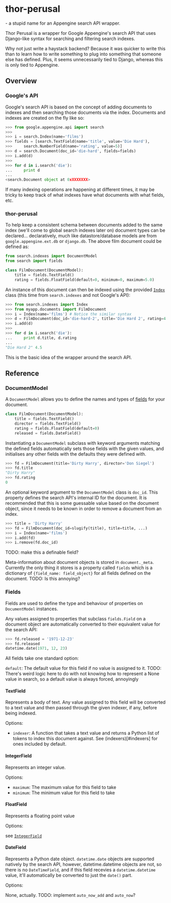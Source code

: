 # thor-perusal
\- a stupid name for an Appengine search API wrapper.

Thor Perusal is a wrapper for Google Appengine's search API that uses Django-like syntax for searching and filtering search indexes.

Why not just write a haystack backend? Because it was quicker to write this than to learn how to write something to plug into something that someone else has defined. Plus, it seems unnecessarily tied to Django, whereas this is only tied to Appengine.

## Overview

### Google's API

Google's search API is based on the concept of adding documents to indexes and then searching those documents via the index. Documents and indexes are created on the fly like so:

```python
>>> from google.appengine.api import search
>>>
>>> i = search.Index(name='films')
>>> fields = [search.TextField(name='title', value='Die Hard'),
>>>     search.NumberField(name='rating', value=5)]
>>> d = search.Document(doc_id='die-hard', fields=fields)
>>> i.add(d)
>>>
>>> for d in i.search('die'):
...     print d
...
<search.Document object at 0xXXXXXXX>
```

If many indexing operations are happening at different times, it may be tricky to keep track of what indexes have what documents with what fields, etc.

### thor-perusal

To help keep a consistent schema between documents added to the same index (we'll come to global search indexes later on) document types can be declared... declaratively, much like datastore/database models are from `google.appengine.ext.db` or `django.db`. The above film document could be defined as:

```python
from search.indexes import DocumentModel
from search import fields

class FilmDocument(DocumentModel):
    title = fields.TextField()
    rating = fields.FloatField(default=0, minimum=0, maximum=5.0)
```

An instance of this document can then be indexed using the provided [`Index`](#index) class (this time from `search.indexes` and not Google's API):

```python
>>> from search.indexes import Index
>>> from myapp.documents import FilmDocument
>>> i = Index(name='films') # Notice the similar syntax
>>> d = FilmDocument(doc_id='die-hard-2', title='Die Hard 2', rating=4.5)
>>> i.add(d)
>>>
>>> for d in i.search('die'):
...     print d.title, d.rating
...
"Die Hard 2" 4.5
```

This is the basic idea of the wrapper around the search API.

## Reference

### DocumentModel

A `DocumentModel` allows you to define the names and types of [fields](#fields) for your document.

```python
class FilmDocument(DocumentModel):
    title = fields.TextField()
    director = fields.TextField()
    rating = fields.FloatField(default=0)
    released = fields.DateField()
```

Instantiating a `DocumentModel` subclass with keyword arguments matching the defined fields automatically sets those fields with the given values, and initialises any other fields with the defaults they were defined with.

```python
>>> fd = FilmDocument(title='Dirty Harry', director='Don Siegel')
>>> fd.title
"Dirty Harry"
>>> fd.rating
0
```

An optional keyword argument to the `DocumentModel` class is `doc_id`. This property defines the search API's internal ID for the document. It is recommended that this is some guessable value based on the document object, since it needs to be known in order to remove a document from an index.

```python
>>> title = 'Dirty Harry'
>>> fd = FilmDocument(doc_id=slugify(title), title=title, ...)
>>> i = Index(name='films')
>>> i.add(fd)
>>> i.remove(fd.doc_id)
```

TODO: make this a definable field?

Meta-information about document objects is stored in `document._meta`. Currently the only thing it stores is a property called `fields` which is a dictionary of `{field_name: field_object}` for all fields defined on the document. TODO: Is this annoying?

### Fields

Fields are used to define the type and behaviour of properties on `DocumentModel` instances.

Any values assigned to properties that subclass `fields.Field` on a document object are automatically converted to their equivalent value for the search API:

```python
>>> fd.released = '1971-12-23'
>>> fd.released
datetime.date(1971, 12, 23)
```

All fields take one standard option:

`default`: The default value for this field if no value is assigned to it. TODO: There's weird logic here to do with not knowing how to represent a None value in search, so a default value is always forced, annoyingly

#### TextField

Represents a body of text. Any value assigned to this field will be converted to a text value and then passed through the given indexer, if any, before being indexed.

Options:

* `indexer`: A function that takes a text value and returns a Python list of tokens to index this document against. See (indexers)[#indexers] for ones included by default.

#### IntegerField

Represents an integer value.

Options:

* `maximum`: The maximum value for this field to take
* `minimum`: The minimum value for this field to take

#### FloatField

Represents a floating point value

Options:

see [`IntegerField`](#integerfield)

#### DateField

Represents a Python date object. `datetime.date` objects are supported natively by the search API, however, datetime.datetime objects are not, so there is no `DateTimeField`, and if this field recevies a `datetime.datetime` value, it'll automatically be converted to just the `date()` part.

Options:

None, actually. TODO: implement `auto_now_add` and `auto_now`?
